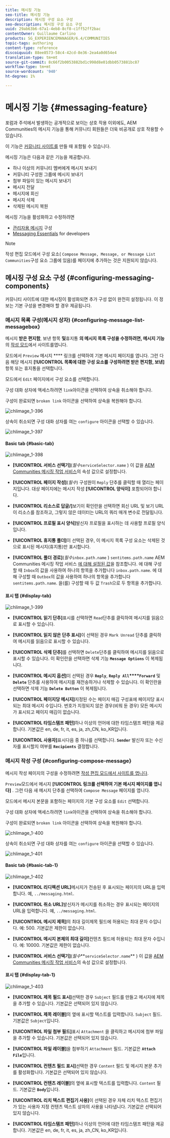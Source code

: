 ```yaml
---
title: 메시징 기능
seo-title: 메시징 기능
description: 메시징 구성 요소 구성
seo-description: 메시징 구성 요소 구성
uuid: 29ab63b6-67a1-4eb8-8cf8-c1ff52ff2bac
contentOwner: Guillaume Carlino
products: SG_EXPERIENCEMANAGER/6.4/COMMUNITIES
topic-tags: authoring
content-type: reference
discoiquuid: 88ee8573-58c4-42cd-8e36-2ea4a0d654e4
translation-type: tm+mt
source-git-commit: 8c66f2b0053882bd1c998d8e01dbb0573881bc87
workflow-type: tm+mt
source-wordcount: '940'
ht-degree: 1%

---
```



# 메시징 기능 {#messaging-feature}

포럼과 주석에서 발생하는 공개적으로 보이는 상호 작용 이외에도, AEM Communities의 메시지 기능을 통해 커뮤니티 회원들은 더욱 비공개로 상호 작용할 수 있습니다.

이 기능은 [커뮤니티 사이트를](overview.md#communitiessites) 만들 때 포함될 수 있습니다.

메시징 기능은 다음과 같은 기능을 제공합니다.

* 하나 이상의 커뮤니티 멤버에게 메시지 보내기
* 커뮤니티 구성원 그룹에 메시지 보내기
* 첨부 파일이 있는 메시지 보내기
* 메시지 전달
* 메시지에 회신
* 메시지 삭제
* 삭제된 메시지 복원

메시징 기능을 활성화하고 수정하려면

* [관리자용 메시지](messaging.md) 구성
* [Messaging Essentials](essentials-messaging.md) for developers

>[!NOTE]
>
>작성 편집 모드에서 구성 요소( `Compose Message, Message, or Message List` `Communities`구성 요소 그룹에 있음)를 페이지에 추가하는 것은 지원되지 않습니다.

## 메시징 구성 요소 구성 {#configuring-messaging-components}

커뮤니티 사이트에 대한 메시징이 활성화되면 추가 구성 없이 완전히 설정됩니다. 이 정보는 기본 구성을 변경해야 할 경우 제공됩니다.

### 메시지 목록 구성(메시지 상자) {#configuring-message-list-messagebox}

메시지 **받은 편지함**, 보낸 항목 **및**&#x200B;휴지통 **의 메시지 목록 구성을 수정하려면, 메시지 기능** 의 [작성 모드](sites-console.md#authoring-site-content)에서 사이트를엽니다.

모드에서 `Preview` 메시지 **** 링크를 선택하여 기본 메시지 페이지를 엽니다. 그런 다음 해당 메시지 **[!UICONTROL 목록에 대한 구성 요소를 구성하려면 받은 편지함, 보낸]** 항목 또는 휴지통을 선택합니다.

모드에서 `Edit` 페이지에서 구성 요소를 선택합니다.

구성 대화 상자에 액세스하려면 `link`아이콘을 선택하여 상속을 취소해야 합니다.

구성이 완료되면 `broken link` 아이콘을 선택하여 상속을 복원해야 합니다.

![chlimage_1-396](assets/chlimage_1-396.png)

상속이 취소되면 구성 대화 상자를 여는 `configure` 아이콘을 선택할 수 있습니다.

![chlimage_1-397](assets/chlimage_1-397.png)

#### Basic tab {#basic-tab}

![chlimage_1-398](assets/chlimage_1-398.png)

* **[!UICONTROL 서비스 선택기]**(*필수*`serviceSelector.name` ) 이 값을 [AEM Communities 메시징 작업 서비스](messaging.md#messaging-operations-service)의 속성 값으로 설정합니다.

* **[!UICONTROL 페이지 작성]**(*필수*) 구성원이 `Reply` 단추를 클릭할 때 열리는 페이지입니다. 대상 페이지에는 메시지 작성 **[!UICONTROL 양식이]** 포함되어야 합니다.

* **[!UICONTROL 리소스로 답글/]**&#x200B;보기이 확인란을 선택하면 회신 URL 및 보기 URL이 리소스를 참조하고, 그렇지 않은 데이터는 URL의 쿼리 매개 변수로 전달됩니다.

* **[!UICONTROL 프로필 표시 양식]**&#x200B;발신자 프로필을 표시하는 데 사용할 프로필 양식입니다.

* **[!UICONTROL 휴지통 폴더]**&#x200B;이 선택된 경우, 이 메시지 목록 구성 요소는 삭제된 것으로 표시된 메시지(휴지통)만 표시합니다.

* **[!UICONTROL 폴더 경로]**(*필수*`inbox.path.name` ) `sentitems.path.name` AEM Communities 메시징 작업 서비스 [에 대해 설정된 값](messaging.md#messaging-operations-service)을 참조합니다. 에 대해 구성할 때 `Inbox`의 값을 사용하여 하나의 항목을 추가합니다 `inbox.path.name`. 에 대해 구성할 때 `Outbox`의 값을 사용하여 하나의 항목을 추가합니다 `sentitems.path.name`. 을(를) 구성할 때 두 값 `Trash`으로 두 항목을 추가합니다.

#### 표시 탭 {#display-tab}

![chlimage_1-399](assets/chlimage_1-399.png)

* **[!UICONTROL 읽기 단추]**&#x200B;표시를 선택하면 
`Read`단추를 클릭하여 메시지를 읽음으로 표시할 수 있습니다.

* **[!UICONTROL 읽지 않은 단추 표시]**&#x200B;이 선택된 경우 
`Mark Unread` 단추를 클릭하여 메시지를 읽음으로 표시할 수 있습니다.

* **[!UICONTROL 삭제 단추]**&#x200B;를 선택하면 
`Delete`단추를 클릭하여 메시지를 읽음으로 표시할 수 있습니다. 이 확인란을 선택하면 삭제 기능 **`Message Options`** 이 복제됩니다.

* **[!UICONTROL 메시지 옵션]**&#x200B;이 선택된 경우 
**`Reply`**, **`Reply All`****`Forward`** 및 **`Delete`** 단추를 사용하여 메시지를 재전송하거나 삭제할 수 있습니다. 이 확인란을 선택하면 삭제 기능 **`Delete Button`** 이 복제됩니다.

* **[!UICONTROL 페이지당 메시지]**&#x200B;지정된 수는 페이지 매김 구성표에 페이지당 표시되는 최대 메시지 수입니다. 번호가 지정되지 않은 경우(비워 둔 경우) 모든 메시지가 표시되고 페이지 매김이 없습니다.

* **[!UICONTROL 타임스탬프 패턴]**&#x200B;하나 이상의 언어에 대한 타임스탬프 패턴을 제공합니다. 기본값은 en, de, fr, it, es, ja, zh_CN, ko_KR입니다.

* **[!UICONTROL 사용자]**&#x200B;표시다음 중 하나를 선택합니다. 
**`Sender`** 발신자 또는 수신자를 표시할지 여부를 **`Recipients`** 결정합니다.

### 메시지 작성 구성 {#configuring-compose-message}

메시지 작성 페이지의 구성을 수정하려면 [작성 편집 모드에서 사이트를 엽니다](sites-console.md#authoring-site-content).

`Preview`모드에서 메시지 **[!UICONTROL 링크를 선택하여 기본 메시지 페이지를 엽니다]** . 그런 다음 새 메시지 단추를 선택하여 `Compose Message` 페이지를 엽니다.

모드에서 메시지 본문을 포함하는 페이지의 기본 구성 요소를 `Edit` 선택합니다.

구성 대화 상자에 액세스하려면 `link`아이콘을 선택하여 상속을 취소해야 합니다.

구성이 완료되면 `broken link` 아이콘을 선택하여 상속을 복원해야 합니다.

![chlimage_1-400](assets/chlimage_1-400.png)

상속이 취소되면 구성 대화 상자를 여는 `configure` 아이콘을 선택할 수 있습니다.

![chlimage_1-401](assets/chlimage_1-401.png)

#### Basic tab {#basic-tab-1}

![chlimage_1-402](assets/chlimage_1-402.png)

* **[!UICONTROL 리디렉션 URL]**&#x200B;메시지가 전송된 후 표시되는 페이지의 URL을 입력합니다. 예, 
`../messaging.html`.

* **[!UICONTROL 취소 URL]**&#x200B;발신자가 메시지를 취소하는 경우 표시되는 페이지의 URL을 입력합니다. 예, 
`../messaging.html`.

* **[!UICONTROL 메시지 제목]**&#x200B;의 최대 길이제목 필드에 허용되는 최대 문자 수입니다. 예: 500. 기본값은 제한이 없습니다.

* **[!UICONTROL 메시지 본체의 최대 길이]**&#x200B;컨텐츠 필드에 허용되는 최대 문자 수입니다. 예: 10000. 기본값은 제한이 없습니다.

* **[!UICONTROL 서비스 선택기]**(*필수***`serviceSelector.name`** ) 이 값을 [AEM Communities 메시징 작업 서비스](messaging.md#messaging-operations-service)의 속성 값으로 설정합니다.

#### 표시 탭 {#display-tab-1}

![chlimage_1-403](assets/chlimage_1-403.png)

* **[!UICONTROL 제목 필드 표시]**&#x200B;선택한 경우 
`Subject` 필드를 만들고 메시지에 제목을 추가할 수 있습니다. 기본값은 선택되어 있지 않습니다.

* **[!UICONTROL 제목 레이블]**&#x200B;의 옆에 표시할 텍스트를 입력합니다. 
`Subject` 필드. 기본값은 `Subject`입니다.

* **[!UICONTROL 파일 첨부 필드]**&#x200B;표시 
`Attachment` 을 클릭하고 메시지에 첨부 파일을 추가할 수 있습니다. 기본값은 선택되어 있지 않습니다.

* **[!UICONTROL 파일 레이블]**&#x200B;을 첨부하기 
`Attachment` 필드. 기본값은 **`Attach File`**&#x200B;입니다.

* **[!UICONTROL 컨텐츠 필드 표시]**&#x200B;선택한 경우 
`Content` 필드 및 메시지 본문 추가를 활성화합니다. 기본값은 선택되어 있지 않습니다.

* **[!UICONTROL 컨텐츠 레이블]**&#x200B;의 옆에 표시할 텍스트를 입력합니다. 
`Content` 필드. 기본값은 **`Body`**&#x200B;입니다.

* **[!UICONTROL 리치 텍스트 편집기 사용]**&#x200B;이 선택된 경우 자체 리치 텍스트 편집기가 있는 사용자 지정 컨텐츠 텍스트 상자의 사용을 나타냅니다. 기본값은 선택되어 있지 않습니다.

* **[!UICONTROL 타임스탬프 패턴]**&#x200B;하나 이상의 언어에 대한 타임스탬프 패턴을 제공합니다. 기본값은 en, de, fr, it, es, ja, zh_CN, ko_KR입니다.


